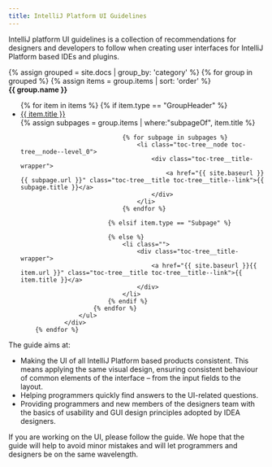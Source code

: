 ```yaml
---
title: IntelliJ Platform UI Guidelines
---
```


IntelliJ platform UI guidelines is a collection of recommendations for designers and developers to follow when creating user interfaces for IntelliJ Platform based IDEs and plugins. 

<div class="separator"></div>

<div class="toc-mainpage__container">
    {% assign grouped = site.docs | group_by: 'category' %}
        {% for group in grouped %}                
            {% assign items = group.items | sort: 'order' %}
                <div>
                    <b> {{ group.name }} </b>
                    <ul class="toc-tree__nodes-list">                    
                        {% for item in items %}        
                            {% if item.type == "GroupHeader" %}
                                <li class="">
                                        <div class="toc-tree__title-wrapper">
                                            <a href="{{ site.baseurl }}{{ item.url }}" class="toc-tree__title toc-tree__title--link">{{ item.title }}</a>
                                        </div>
                                </li>
                                {% assign subpages = group.items | where:"subpageOf", item.title %}
                                
                                {% for subpage in subpages %}
                                    <li class="toc-tree__node toc-tree__node--level_0">
                                        <div class="toc-tree__title-wrapper">
                                            <a href="{{ site.baseurl }}{{ subpage.url }}" class="toc-tree__title toc-tree__title--link">{{ subpage.title }}</a>
                                        </div>
                                    </li>
                                {% endfor %}
                    
                            {% elsif item.type == "Subpage" %}
    
                            {% else %}
                                <li class="">
                                    <div class="toc-tree__title-wrapper">
                                        <a href="{{ site.baseurl }}{{ item.url }}" class="toc-tree__title toc-tree__title--link">{{ item.title }}</a>
                                    </div>                                    
                                </li>
                            {% endif %}        
                        {% endfor %}
                    </ul>
                </div>                
        {% endfor %}
</div>

<div class="separator"></div>

The guide aims at: 
* Making the UI of all IntelliJ Platform based products consistent. This means applying the same visual design, ensuring consistent behaviour of common elements of the interface – from the input fields to the layout.
* Helping programmers quickly find answers to the UI-related questions.
* Providing programmers and new members of the designers team with the basics of usability and GUI design principles adopted by IDEA designers.

If you are working on the UI, please follow the guide. We hope that the guide will help to avoid minor mistakes and will let programmers and designers be on the same wavelength.